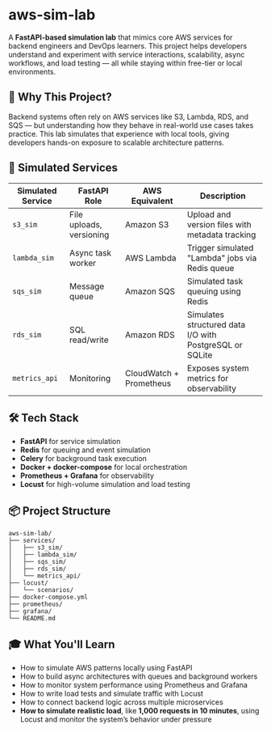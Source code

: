 # aws-sim-lab

A **FastAPI-based simulation lab** that mimics core AWS services for backend engineers and DevOps learners. This project helps developers understand and experiment with service interactions, scalability, async workflows, and load testing — all while staying within free-tier or local environments.

## 🚀 Why This Project?

Backend systems often rely on AWS services like S3, Lambda, RDS, and SQS — but understanding how they behave in real-world use cases takes practice. This lab simulates that experience with local tools, giving developers hands-on exposure to scalable architecture patterns.

## 🧩 Simulated Services
| Simulated Service | FastAPI Role | AWS Equivalent | Description |
|--------------------|---------------|-----------------|-------------|
| `s3_sim`           | File uploads, versioning | Amazon S3 | Upload and version files with metadata tracking |
| `lambda_sim`       | Async task worker | AWS Lambda | Trigger simulated "Lambda" jobs via Redis queue |
| `sqs_sim`          | Message queue | Amazon SQS | Simulated task queuing using Redis |
| `rds_sim`          | SQL read/write | Amazon RDS | Simulates structured data I/O with PostgreSQL or SQLite |
| `metrics_api`      | Monitoring | CloudWatch + Prometheus | Exposes system metrics for observability |

## 🛠️ Tech Stack
- **FastAPI** for service simulation
- **Redis** for queuing and event simulation
- **Celery** for background task execution
- **Docker + docker-compose** for local orchestration
- **Prometheus + Grafana** for observability
- **Locust** for high-volume simulation and load testing

## 📦 Project Structure
```
aws-sim-lab/
├── services/
│   ├── s3_sim/
│   ├── lambda_sim/
│   ├── sqs_sim/
│   ├── rds_sim/
│   └── metrics_api/
├── locust/
│   └── scenarios/
├── docker-compose.yml
├── prometheus/
├── grafana/
└── README.md
```

## 🎓 What You'll Learn
- How to simulate AWS patterns locally using FastAPI
- How to build async architectures with queues and background workers
- How to monitor system performance using Prometheus and Grafana
- How to write load tests and simulate traffic with Locust
- How to connect backend logic across multiple microservices
- **How to simulate realistic load**, like **1,000 requests in 10 minutes**, using Locust and monitor the system’s behavior under pressure

